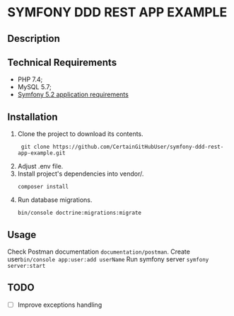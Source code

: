 # SYMFONY DDD REST APP EXAMPLE

## Description

## Technical Requirements
* PHP 7.4;
* MySQL 5.7;
* [Symfony 5.2 application requirements](https://symfony.com/doc/5.2/setup.html#technical-requirements)

## Installation
1. Clone the project to download its contents.
    ````
     git clone https://github.com/CertainGitHubUser/symfony-ddd-rest-app-example.git
    ````
2. Adjust .env file.<br>
3. Install project's dependencies into vendor/.
    ````
    composer install
    ````
4. Run database migrations.
    ````
   bin/console doctrine:migrations:migrate
   ````
## Usage
Check Postman documentation ````documentation/postman````.
Create user````bin/console app:user:add userName```` 
Run symfony server ```symfony server:start``` 
## TODO
- [ ] Improve exceptions handling
